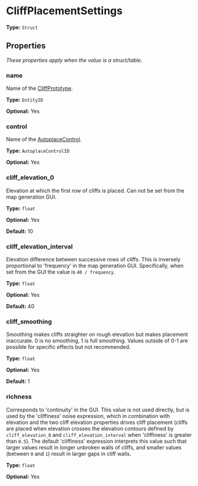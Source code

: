 # CliffPlacementSettings

**Type:** `Struct`

## Properties

*These properties apply when the value is a struct/table.*

### name

Name of the [CliffPrototype](prototype:CliffPrototype).

**Type:** `EntityID`

**Optional:** Yes

### control

Name of the [AutoplaceControl](prototype:AutoplaceControl).

**Type:** `AutoplaceControlID`

**Optional:** Yes

### cliff_elevation_0

Elevation at which the first row of cliffs is placed. Can not be set from the map generation GUI.

**Type:** `float`

**Optional:** Yes

**Default:** 10

### cliff_elevation_interval

Elevation difference between successive rows of cliffs. This is inversely proportional to 'frequency' in the map generation GUI. Specifically, when set from the GUI the value is `40 / frequency`.

**Type:** `float`

**Optional:** Yes

**Default:** 40

### cliff_smoothing

Smoothing makes cliffs straighter on rough elevation but makes placement inaccurate. 0 is no smoothing, 1 is full smoothing. Values outside of 0-1 are possible for specific effects but not recommended.

**Type:** `float`

**Optional:** Yes

**Default:** 1

### richness

Corresponds to 'continuity' in the GUI. This value is not used directly, but is used by the 'cliffiness' noise expression, which in combination with elevation and the two cliff elevation properties drives cliff placement (cliffs are placed when elevation crosses the elevation contours defined by `cliff_elevation_0` and `cliff_elevation_interval` when 'cliffiness' is greater than `0.5`). The default 'cliffiness' expression interprets this value such that larger values result in longer unbroken walls of cliffs, and smaller values (between `0` and `1`) result in larger gaps in cliff walls.

**Type:** `float`

**Optional:** Yes

